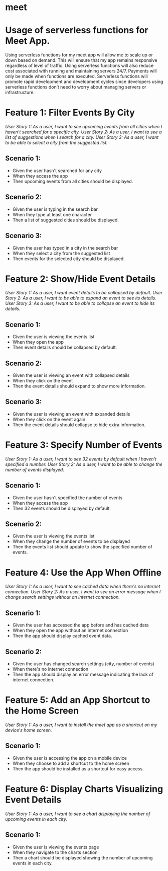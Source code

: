 # meet
# Usage of serverless functions for Meet App.
Using serverless functions for my meet app will allow me to scale up or down based on demand. This will ensure that my app remains responsive regardless of level of traffic. Using serverless functions will also reduce cost associated with running and maintaining servers 24/7. Payments will only be made when functions are executed. Serverless functions will promote rapid development and development cycles since developers using serverless functions don’t need to worry about managing servers or infrastructure.  

# Feature 1: Filter Events By City

*User Story 1: As a user, I want to see upcoming events from all cities when I haven't searched for a specific city.*
*User Story 2: As a user, I want to see a list of suggestions when I search for a city.*
*User Story 3: As a user, I want to be able to select a city from the suggested list.* 
## Scenario 1:
- Given the user hasn't searched for any city
- When they access the app
- Then upcoming events from all cities should be displayed.
## Scenario 2:
- Given the user is typing in the search bar
- When they type at least one character
- Then a list of suggested cities should be displayed.
## Scenario 3:
- Given the user has typed in a city in the search bar
- When they select a city from the suggested list
- Then events for the selected city should be displayed.

# Feature 2: Show/Hide Event Details
*User Story 1: As a user, I want event details to be collapsed by default.*
*User Story 2: As a user, I want to be able to expand an event to see its details.*
*User Story 3: As a user, I want to be able to collapse an event to hide its details.*
## Scenario 1:
- Given the user is viewing the events list
- When they open the app
- Then event details should be collapsed by default.
## Scenario 2:
- Given the user is viewing an event with collapsed details
- When they click on the event
- Then the event details should expand to show more information.
## Scenario 3:
- Given the user is viewing an event with expanded details
- When they click on the event again
- Then the event details should collapse to hide extra information.

# Feature 3: Specify Number of Events
*User Story 1: As a user, I want to see 32 events by default when I haven't specified a number.*
*User Story 2: As a user, I want to be able to change the number of events displayed.*
## Scenario 1:
- Given the user hasn't specified the number of events
- When they access the app
- Then 32 events should be displayed by default.
## Scenario 2:
- Given the user is viewing the events list
- When they change the number of events to be displayed
- Then the events list should update to show the specified number of events.

# Feature 4: Use the App When Offline
*User Story 1: As a user, I want to see cached data when there's no internet connection.*
*User Story 2: As a user, I want to see an error message when I change search settings without an internet connection.*
## Scenario 1:
- Given the user has accessed the app before and has cached data
- When they open the app without an internet connection
- Then the app should display cached event data.
## Scenario 2:
- Given the user has changed search settings (city, number of events)
- When there's no internet connection
- Then the app should display an error message indicating the lack of internet connection.

# Feature 5: Add an App Shortcut to the Home Screen
*User Story 1: As a user, I want to install the meet app as a shortcut on my device's home screen.*
## Scenario 1:
- Given the user is accessing the app on a mobile device
- When they choose to add a shortcut to the home screen
- Then the app should be installed as a shortcut for easy access.

# Feature 6: Display Charts Visualizing Event Details
*User Story 1: As a user, I want to see a chart displaying the number of upcoming events in each city.*
## Scenario 1:
- Given the user is viewing the events page
- When they navigate to the charts section
- Then a chart should be displayed showing the number of upcoming events in each city.


